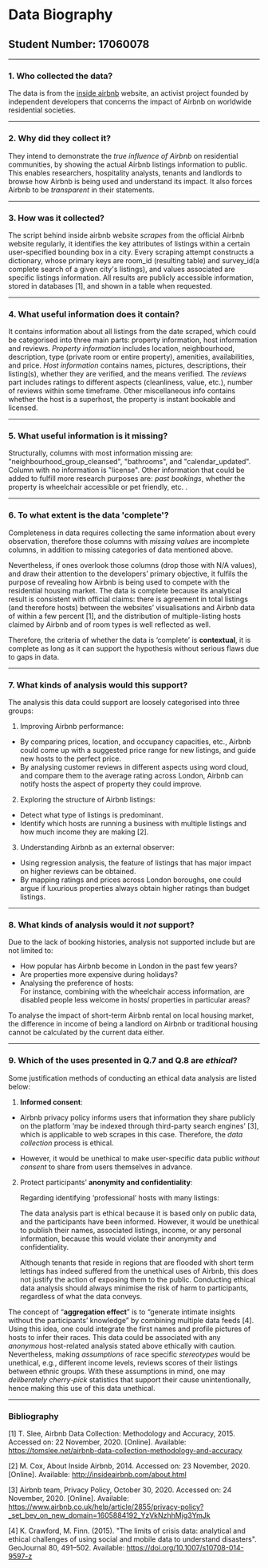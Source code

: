 # Data Biography

## Student Number: 17060078

---

### 1. Who collected the data?

The data is from the [inside airbnb](http://insideairbnb.com/get-the-data.html) website, an activist project founded by independent developers that concerns the impact of Airbnb on worldwide residential societies. 

---

### 2. Why did they collect it?

They intend to demonstrate the _true influence of Airbnb_ on residential communities, by showing the actual Airbnb listings information to public. This enables researchers, hospitality analysts, tenants and landlords to browse how Airbnb is being used and understand its impact. It also forces Airbnb to be _transparent_ in their statements.

---

### 3. How was it collected?

The script behind inside airbnb website _scrapes_ from the official Airbnb website regularly, it identifies the key attributes of listings within a certain user-specified bounding box in a city. Every scraping attempt constructs a dictionary, whose primary keys are room_id (resulting table) and survey_id(a complete search of a given city's listings), and values associated are specific listings information. All results are publicly accessible information, stored in databases [1], and shown in a table when requested.

---

### 4. What useful information does it contain?


It contains information about all listings from the date scraped, which could be categorised into three main parts: property information, host information and reviews. _Property information_ includes location, neighbourhood, description, type (private room or entire property), amenities, availabilities, and price. _Host information_ contains names, pictures, descriptions, their listing(s), whether they are verified, and the means verified. The _reviews_ part includes ratings to different aspects (cleanliness, value, etc.), number of reviews within some timeframe. Other miscellaneous info contains whether the host is a superhost, the property is instant bookable and licensed. 

---

### 5. What useful information is it missing?

Structurally, columns with most information missing are: "neighbourhood_group_cleansed", "bathrooms", and "calendar_updated". Column with no information is "license". Other information that could be added to fulfill more research purposes are:  _past bookings_, whether the property is wheelchair accessible or pet friendly, etc. .

---

### 6. To what extent is the data 'complete'?

Completeness in data requires collecting the same information about every observation, therefore those columns with _missing values_ are incomplete columns, in addition to missing categories of data mentioned above. 

Nevertheless, if ones overlook those columns (drop those with N/A values), and draw their attention to the developers’ primary objective, it fulfils the purpose of revealing how Airbnb is being used to compete with the residential housing market. The data is complete because its analytical result is consistent with official claims: there is agreement in total listings (and therefore hosts) between the websites’ visualisations and Airbnb data of within a few percent [1], and the distribution of multiple-listing hosts claimed by Airbnb and of room types is well reflected as well. 

Therefore, the criteria of whether the data is ‘complete’ is __contextual__, it is complete as long as it can support the hypothesis without serious flaws due to gaps in data. 

---

### 7. What kinds of analysis would this support?

The analysis this data could support are loosely categorised into three groups: 

1. Improving Airbnb performance: 
- By comparing prices, location, and occupancy capacities, etc., Airbnb could come up with a suggested price range for new listings, and guide new hosts to the perfect price. 
- By analysing customer reviews in different aspects using word cloud, and compare them to the average rating across London, Airbnb can notify hosts the aspect of property they could improve. 

2. Exploring the structure of Airbnb listings:
- Detect what type of listings is predominant. 
- Identify which hosts are running a business with multiple listings and how much income they are making [2]. 

3. Understanding Airbnb as an external observer:
- Using regression analysis, the feature of listings that has major impact on higher reviews can be obtained. 
- By mapping ratings and prices across London boroughs, one could argue if luxurious properties always obtain higher ratings than budget listings. 


---

### 8. What kinds of analysis would it _not_ support?

Due to the lack of booking histories, analysis not supported include but are not limited to:
- How popular has Airbnb become in London in the past few years?
- Are properties more expensive during holidays?
- Analysing the preference of hosts: \
For instance, combining with the wheelchair access information, are disabled people less welcome in hosts/ properties in particular areas?

To analyse the impact of short-term Airbnb rental on local housing market, the difference in income of being a landlord on Airbnb or traditional housing cannot be calculated by the current data either. 

---

### 9. Which of the uses presented in Q.7 and Q.8 are _ethical_?

Some justification methods of conducting an ethical data analysis are listed below:
1. __Informed consent__:
- Airbnb privacy policy informs users that information they share publicly on the platform ‘may be indexed through third-party search engines’ [3], which is applicable to web scrapes in this case. Therefore, the _data collection_ process is ethical. 

- However, it would be unethical to make user-specific data public _without consent_ to share from users themselves in advance. 

2. Protect participants’ __anonymity and confidentiality__: 

    Regarding identifying ‘professional’ hosts with many listings:  
    
    The data analysis part is ethical because it is based only on public data, and the participants have been informed. However, it would be unethical to publish their names, associated listings, income, or any personal information, because this would violate their anonymity and confidentiality. 
    
    Although tenants that reside in regions that are flooded with short term lettings has indeed suffered from the unethical uses of Airbnb, this does not justify the action of exposing them to the public. Conducting ethical data analysis should always minimise the risk of harm to participants, regardless of what the data conveys. 

The concept of “__aggregation effect__” is to “generate intimate insights without the participants’ knowledge” by combining multiple data feeds [4]. Using this idea, one could integrate the first names and profile pictures of hosts to infer their races. This data could be associated with any _anonymous_ host-related analysis stated above ethically with caution. Nevertheless, making _assumptions_ of race specific _stereotypes_ would be unethical, e.g., different income levels, reviews scores of their listings between ethnic groups. With these assumptions in mind, one may _deliberately cherry-pick_ statistics that support their cause unintentionally, hence making this use of this data unethical. 



---

### Bibliography 
[1] T. Slee, Airbnb Data Collection: Methodology and Accuracy, 2015. Accessed on: 22 November, 2020. [Online]. Available: https://tomslee.net/airbnb-data-collection-methodology-and-accuracy

[2] M. Cox, About Inside Airbnb, 2014. Accessed on: 23 November, 2020. [Online]. Available: http://insideairbnb.com/about.html

[3] Airbnb team, Privacy Policy, October 30, 2020. Accessed on: 24 November, 2020. [Online]. Available: https://www.airbnb.co.uk/help/article/2855/privacy-policy?_set_bev_on_new_domain=1605884192_YzVkNzhhMjg3YmJk

[4] K. Crawford, M. Finn. (2015). "The limits of crisis data: analytical and ethical challenges of using social and mobile data to understand disasters". GeoJournal 80, 491–502. Available: https://doi.org/10.1007/s10708-014-9597-z

